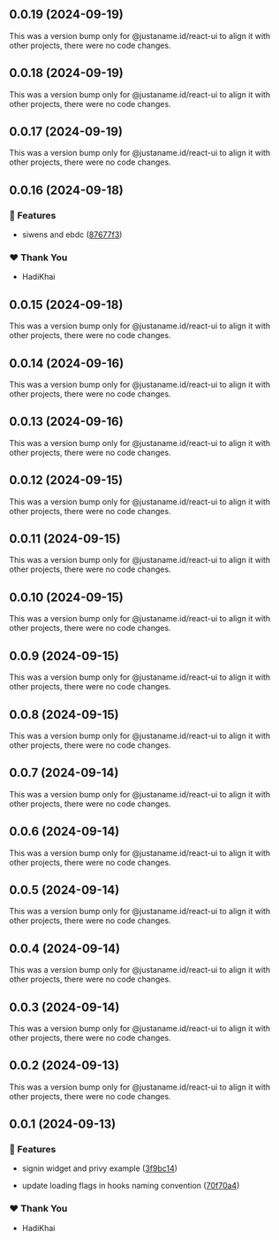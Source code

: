 ## 0.0.19 (2024-09-19)

This was a version bump only for @justaname.id/react-ui to align it with other projects, there were no code changes.

## 0.0.18 (2024-09-19)

This was a version bump only for @justaname.id/react-ui to align it with other projects, there were no code changes.

## 0.0.17 (2024-09-19)

This was a version bump only for @justaname.id/react-ui to align it with other projects, there were no code changes.

## 0.0.16 (2024-09-18)


### 🚀 Features

- siwens and ebdc ([87677f3](https://github.com/JustaName-id/JustaName-sdk/commit/87677f3))


### ❤️  Thank You

- HadiKhai

## 0.0.15 (2024-09-18)

This was a version bump only for @justaname.id/react-ui to align it with other projects, there were no code changes.

## 0.0.14 (2024-09-16)

This was a version bump only for @justaname.id/react-ui to align it with other projects, there were no code changes.

## 0.0.13 (2024-09-16)

This was a version bump only for @justaname.id/react-ui to align it with other projects, there were no code changes.

## 0.0.12 (2024-09-15)

This was a version bump only for @justaname.id/react-ui to align it with other projects, there were no code changes.

## 0.0.11 (2024-09-15)

This was a version bump only for @justaname.id/react-ui to align it with other projects, there were no code changes.

## 0.0.10 (2024-09-15)

This was a version bump only for @justaname.id/react-ui to align it with other projects, there were no code changes.

## 0.0.9 (2024-09-15)

This was a version bump only for @justaname.id/react-ui to align it with other projects, there were no code changes.

## 0.0.8 (2024-09-15)

This was a version bump only for @justaname.id/react-ui to align it with other projects, there were no code changes.

## 0.0.7 (2024-09-14)

This was a version bump only for @justaname.id/react-ui to align it with other projects, there were no code changes.

## 0.0.6 (2024-09-14)

This was a version bump only for @justaname.id/react-ui to align it with other projects, there were no code changes.

## 0.0.5 (2024-09-14)

This was a version bump only for @justaname.id/react-ui to align it with other projects, there were no code changes.

## 0.0.4 (2024-09-14)

This was a version bump only for @justaname.id/react-ui to align it with other projects, there were no code changes.

## 0.0.3 (2024-09-14)

This was a version bump only for @justaname.id/react-ui to align it with other projects, there were no code changes.

## 0.0.2 (2024-09-13)

This was a version bump only for @justaname.id/react-ui to align it with other projects, there were no code changes.

## 0.0.1 (2024-09-13)


### 🚀 Features

- signin widget and privy example ([3f9bc14](https://github.com/JustaName-id/JustaName-sdk/commit/3f9bc14))

- update loading flags in hooks naming convention ([70f70a4](https://github.com/JustaName-id/JustaName-sdk/commit/70f70a4))


### ❤️  Thank You

- HadiKhai